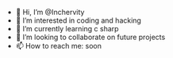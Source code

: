 - 👋 Hi, I’m @Inchervity
- 👀 I’m interested in coding and hacking
- 🌱 I’m currently learning c sharp
- 💞️ I’m looking to collaborate on future projects 
- 📫 How to reach me: soon 

<!---
Inchervity/Inchervity is a ✨ special ✨ repository because its `README.md` (this file) appears on your GitHub profile.
You can click the Preview link to take a look at your changes.
--->
